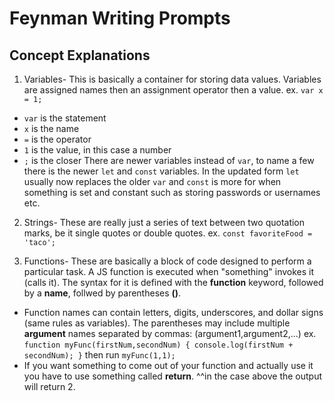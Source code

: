 # Feynman Writing Prompts

## Concept Explanations

1. Variables- This is basically a container for storing data values. Variables are assigned names then an assignment operator then a value. 
ex. `var x = 1;`
* `var` is the statement
* `x` is the name
* `=` is the operator
* `1` is the value, in this case a number
* `;` is the closer 
There are newer variables instead of `var`, to name a few there is the newer `let` and `const` variables. In the updated form `let` usually now replaces the older `var` and `const` is more for when something is set and constant such as storing passwords or usernames etc. 

2. Strings- These are really just a series of text between two quotation marks, be it single quotes or double quotes. 
ex. `const favoriteFood = 'taco';`

3. Functions- These are basically a block of code designed to perform a particular task. A JS function is executed when "something" invokes it (calls it). The syntax for it is defined with the __function__ keyword, followed by a __name__, follwed by parentheses __()__. 
* Function names can contain letters, digits, underscores, and dollar signs (same rules as variables). The parentheses may include multiple __argument__ names separated by commas: (argument1,argument2,...)
ex. 
`function myFunc(firstNum,secondNum) { console.log(firstNum + secondNum); }`
then run `myFunc(1,1);`
* If you want something to come out of your function and actually use it you have to use something called __return__. ^^in the case above the output will return 2.